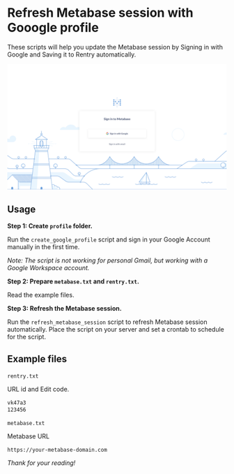 # Refresh Metabase session with Gooogle profile
These scripts will help you update the Metabase session by Signing in with Google and Saving it to Rentry automatically.

![Refresh the Metabase session](../images/thumb.png)

## Usage
**Step 1: Create `profile` folder.**

Run the `create_google_profile` script and sign in your Google Account manually in the first time.

*Note: The script is not working for personal Gmail, but working with a Google Workspace account.*

**Step 2: Prepare `metabase.txt` and `rentry.txt`.**

Read the example files.

**Step 3: Refresh the Metabase session.**

Run the `refresh_metabase_session` script to refresh Metabase session automatically. Place the script on your server and set a crontab to schedule for the script.

## Example files
`rentry.txt`

URL id and Edit code.
```text
vk47a3
123456
```

`metabase.txt`

Metabase URL
```text
https://your-metabase-domain.com
```

*Thank for your reading!*